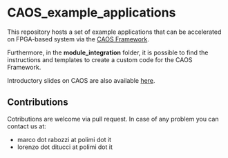# CAOS\_example\_applications
This repository hosts a set of example applications that can be accelerated on FPGA-based system via the [CAOS Framework](http://caos.necst.it/).

Furthermore, in the **module_integration** folder, it is possible to find the instructions and templates to create a custom code for the CAOS Framework.

Introductory slides on CAOS are also available [here](CAOS-intro.pdf).

## Contributions

Cotributions are welcome via pull request.
In case of any problem you can contact us at:
 - marco dot rabozzi at polimi dot it
 - lorenzo dot ditucci at polimi dot it